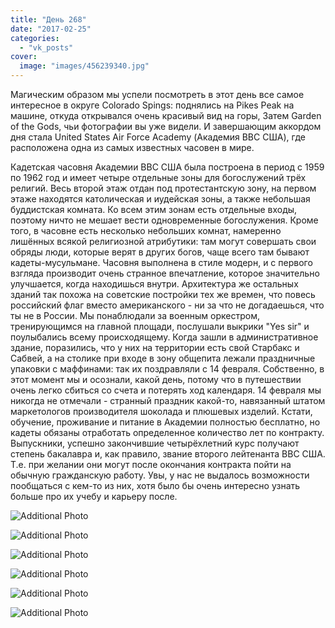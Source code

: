 ```yaml
---
title: "День 268"
date: "2017-02-25"
categories: 
  - "vk_posts"
cover:
  image: "images/456239340.jpg"
---
```


Магическим образом мы успели посмотреть в этот день все самое интересное в округе Colorado Spings: поднялись на Pikes Peak на машине, откуда открывался очень красивый вид на горы, Затем Garden of the Gods, чьи фотографии вы уже видели. И завершающим аккордом дня стала United States Air Force Academy (Академия ВВС США), где расположена одна из самых известных часовен в мире.

<!--more-->

Кадетская часовня Академии ВВС США была построена в период с 1959 по 1962 год и имеет четыре отдельные зоны для богослужений трёх религий. Весь второй этаж отдан под протестантскую зону, на первом этаже находятся католическая и иудейская зоны, а также небольшая буддистская комната. Ко всем этим зонам есть отдельные входы, поэтому ничто не мешает вести одновременные богослужения. Кроме того, в часовне есть несколько небольших комнат, намеренно лишённых всякой религиозной атрибутики: там могут совершать свои обряды люди, которые верят в других богов, чаще всего там бывают кадеты-мусульмане. Часовня выполнена в стиле модерн, и с первого взгляда производит очень странное впечатление, которое значительно улучшается, когда находишься внутри. Архитектура же остальных зданий так похожа на советские постройки тех же времен, что повесь российский флаг вместо американского - ни за что не догадаешься, что ты не в России. Мы понаблюдали за военным оркестром, тренирующимся на главной площади, послушали выкрики "Yes sir" и поулыбались всему происходящему. Когда зашли в административное здание, поразились, что у них на территории есть свой Старбакс и Сабвей, а на столике при входе в зону общепита лежали праздничные упаковки с маффинами: так их поздравляли с 14 февраля. Собственно, в этот момент мы и осознали, какой день, потому что в путешествии очень легко сбиться со счета и потерять ход календаря. 14 февраля мы никогда не отмечали - странный праздник какой-то, навязанный штатом маркетологов производителя шоколада и плюшевых изделий. Кстати, обучение, проживание и питание в Академии полностью бесплатно, но кадеты обязаны отработать определенное количество лет по контракту. Выпускники, успешно закончившие четырёхлетний курс получают степень бакалавра и, как правило, звание второго лейтенанта ВВС США. Т.е. при желании они могут после окончания контракта пойти на обычную гражданскую работу. Увы, у нас не выдалось возможности пообщаться с кем-то из них, хотя было бы очень интересно узнать больше про их учебу и карьеру после.

![Additional Photo](https://vodpop.ru/wp-content/uploads/2023/07/456239341.jpg)

![Additional Photo](https://vodpop.ru/wp-content/uploads/2023/07/456239342.jpg)

![Additional Photo](https://vodpop.ru/wp-content/uploads/2023/07/456239343.jpg)

![Additional Photo](https://vodpop.ru/wp-content/uploads/2023/07/456239344.jpg)

![Additional Photo](https://vodpop.ru/wp-content/uploads/2023/07/456239345.jpg)

![Additional Photo](https://vodpop.ru/wp-content/uploads/2023/07/456239346.jpg)
